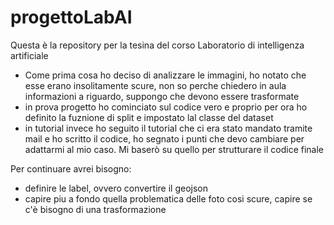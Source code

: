 # progettoLabAI
Questa è la repository per la tesina del corso Laboratorio di intelligenza artificiale


- Come prima cosa ho deciso di analizzare le immagini, ho notato che esse erano insolitamente scure, non so perche chiedero in aula informazioni a riguardo, suppongo che devono essere trasformate
- in prova progetto ho cominciato sul codice vero e proprio per ora ho definito la  fuznione di split e impostato lal classe del dataset
- in tutorial invece ho seguito il tutorial che ci era stato mandato tramite mail e ho scritto il codice, ho segnato i punti che devo cambiare per adattarmi al mio caso. Mi baserò su quello per strutturare il codice finale

Per continuare avrei bisogno:
- definire le label, ovvero convertire il geojson
- capire piu a fondo quella problematica delle foto cosi scure, capire se c'è bisogno di una trasformazione
  
